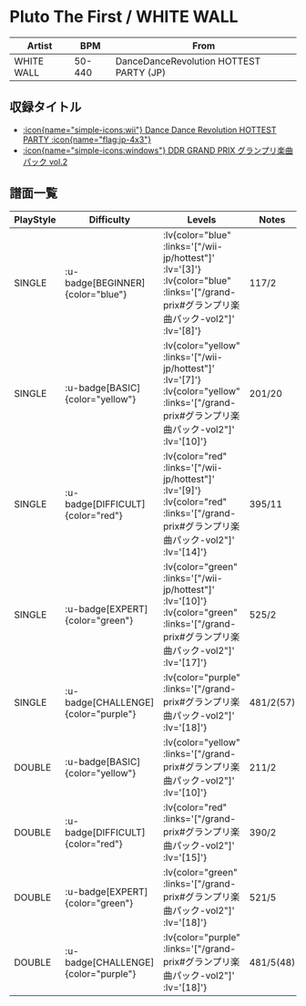 # Pluto The First / WHITE WALL

|Artist|BPM|From|
|------|---|----|
|WHITE WALL|50-440|DanceDanceRevolution HOTTEST PARTY (JP)|

## 収録タイトル

- [ :icon{name="simple-icons:wii"} Dance Dance Revolution HOTTEST PARTY :icon{name="flag:jp-4x3"} ](/wii-jp/hottest)
- [ :icon{name="simple-icons:windows"} DDR GRAND PRIX グランプリ楽曲パック vol.2](/grand-prix#グランプリ楽曲パック-vol2)

## 譜面一覧

|PlayStyle|Difficulty|Levels|Notes|Movie|
|---------|----------|------|-----|-----|
|SINGLE| :u-badge[BEGINNER]{color="blue"} | :lv{color="blue" :links='["/wii-jp/hottest"]' :lv='[3]'}  :lv{color="blue" :links='["/grand-prix#グランプリ楽曲パック-vol2"]' :lv='[8]'} |117/2||
|SINGLE| :u-badge[BASIC]{color="yellow"} | :lv{color="yellow" :links='["/wii-jp/hottest"]' :lv='[7]'}  :lv{color="yellow" :links='["/grand-prix#グランプリ楽曲パック-vol2"]' :lv='[10]'} |201/20||
|SINGLE| :u-badge[DIFFICULT]{color="red"} | :lv{color="red" :links='["/wii-jp/hottest"]' :lv='[9]'}  :lv{color="red" :links='["/grand-prix#グランプリ楽曲パック-vol2"]' :lv='[14]'} |395/11||
|SINGLE| :u-badge[EXPERT]{color="green"} | :lv{color="green" :links='["/wii-jp/hottest"]' :lv='[10]'}  :lv{color="green" :links='["/grand-prix#グランプリ楽曲パック-vol2"]' :lv='[17]'} |525/2||
|SINGLE| :u-badge[CHALLENGE]{color="purple"} | :lv{color="purple" :links='["/grand-prix#グランプリ楽曲パック-vol2"]' :lv='[18]'} |481/2(57)||
|DOUBLE| :u-badge[BASIC]{color="yellow"} | :lv{color="yellow" :links='["/grand-prix#グランプリ楽曲パック-vol2"]' :lv='[10]'} |211/2||
|DOUBLE| :u-badge[DIFFICULT]{color="red"} | :lv{color="red" :links='["/grand-prix#グランプリ楽曲パック-vol2"]' :lv='[15]'} |390/2||
|DOUBLE| :u-badge[EXPERT]{color="green"} | :lv{color="green" :links='["/grand-prix#グランプリ楽曲パック-vol2"]' :lv='[18]'} |521/5||
|DOUBLE| :u-badge[CHALLENGE]{color="purple"} | :lv{color="purple" :links='["/grand-prix#グランプリ楽曲パック-vol2"]' :lv='[18]'} |481/5(48)||
